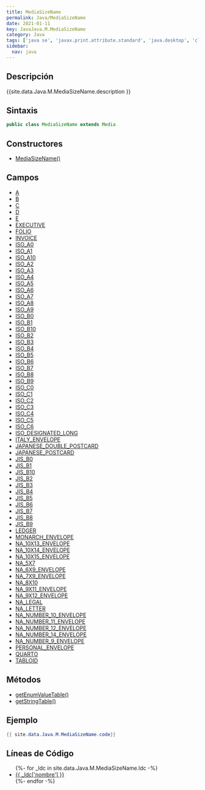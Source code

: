 ```yaml
---
title: MediaSizeName
permalink: Java/MediaSizeName
date: 2021-01-11
key: JavaJava.M.MediaSizeName
category: Java
tags: ['java se', 'javax.print.attribute.standard', 'java.desktop', 'clase java', 'Java 1.0']
sidebar: 
  nav: java
---
```


## Descripción
{{site.data.Java.M.MediaSizeName.description }}

## Sintaxis
~~~java
public class MediaSizeName extends Media
~~~

## Constructores
* [MediaSizeName()](/Java/MediaSizeName/MediaSizeName/)

## Campos
* [A](/Java/MediaSizeName/A)
* [B](/Java/MediaSizeName/B)
* [C](/Java/MediaSizeName/C)
* [D](/Java/MediaSizeName/D)
* [E](/Java/MediaSizeName/E)
* [EXECUTIVE](/Java/MediaSizeName/EXECUTIVE)
* [FOLIO](/Java/MediaSizeName/FOLIO)
* [INVOICE](/Java/MediaSizeName/INVOICE)
* [ISO_A0](/Java/MediaSizeName/ISO_A0)
* [ISO_A1](/Java/MediaSizeName/ISO_A1)
* [ISO_A10](/Java/MediaSizeName/ISO_A10)
* [ISO_A2](/Java/MediaSizeName/ISO_A2)
* [ISO_A3](/Java/MediaSizeName/ISO_A3)
* [ISO_A4](/Java/MediaSizeName/ISO_A4)
* [ISO_A5](/Java/MediaSizeName/ISO_A5)
* [ISO_A6](/Java/MediaSizeName/ISO_A6)
* [ISO_A7](/Java/MediaSizeName/ISO_A7)
* [ISO_A8](/Java/MediaSizeName/ISO_A8)
* [ISO_A9](/Java/MediaSizeName/ISO_A9)
* [ISO_B0](/Java/MediaSizeName/ISO_B0)
* [ISO_B1](/Java/MediaSizeName/ISO_B1)
* [ISO_B10](/Java/MediaSizeName/ISO_B10)
* [ISO_B2](/Java/MediaSizeName/ISO_B2)
* [ISO_B3](/Java/MediaSizeName/ISO_B3)
* [ISO_B4](/Java/MediaSizeName/ISO_B4)
* [ISO_B5](/Java/MediaSizeName/ISO_B5)
* [ISO_B6](/Java/MediaSizeName/ISO_B6)
* [ISO_B7](/Java/MediaSizeName/ISO_B7)
* [ISO_B8](/Java/MediaSizeName/ISO_B8)
* [ISO_B9](/Java/MediaSizeName/ISO_B9)
* [ISO_C0](/Java/MediaSizeName/ISO_C0)
* [ISO_C1](/Java/MediaSizeName/ISO_C1)
* [ISO_C2](/Java/MediaSizeName/ISO_C2)
* [ISO_C3](/Java/MediaSizeName/ISO_C3)
* [ISO_C4](/Java/MediaSizeName/ISO_C4)
* [ISO_C5](/Java/MediaSizeName/ISO_C5)
* [ISO_C6](/Java/MediaSizeName/ISO_C6)
* [ISO_DESIGNATED_LONG](/Java/MediaSizeName/ISO_DESIGNATED_LONG)
* [ITALY_ENVELOPE](/Java/MediaSizeName/ITALY_ENVELOPE)
* [JAPANESE_DOUBLE_POSTCARD](/Java/MediaSizeName/JAPANESE_DOUBLE_POSTCARD)
* [JAPANESE_POSTCARD](/Java/MediaSizeName/JAPANESE_POSTCARD)
* [JIS_B0](/Java/MediaSizeName/JIS_B0)
* [JIS_B1](/Java/MediaSizeName/JIS_B1)
* [JIS_B10](/Java/MediaSizeName/JIS_B10)
* [JIS_B2](/Java/MediaSizeName/JIS_B2)
* [JIS_B3](/Java/MediaSizeName/JIS_B3)
* [JIS_B4](/Java/MediaSizeName/JIS_B4)
* [JIS_B5](/Java/MediaSizeName/JIS_B5)
* [JIS_B6](/Java/MediaSizeName/JIS_B6)
* [JIS_B7](/Java/MediaSizeName/JIS_B7)
* [JIS_B8](/Java/MediaSizeName/JIS_B8)
* [JIS_B9](/Java/MediaSizeName/JIS_B9)
* [LEDGER](/Java/MediaSizeName/LEDGER)
* [MONARCH_ENVELOPE](/Java/MediaSizeName/MONARCH_ENVELOPE)
* [NA_10X13_ENVELOPE](/Java/MediaSizeName/NA_10X13_ENVELOPE)
* [NA_10X14_ENVELOPE](/Java/MediaSizeName/NA_10X14_ENVELOPE)
* [NA_10X15_ENVELOPE](/Java/MediaSizeName/NA_10X15_ENVELOPE)
* [NA_5X7](/Java/MediaSizeName/NA_5X7)
* [NA_6X9_ENVELOPE](/Java/MediaSizeName/NA_6X9_ENVELOPE)
* [NA_7X9_ENVELOPE](/Java/MediaSizeName/NA_7X9_ENVELOPE)
* [NA_8X10](/Java/MediaSizeName/NA_8X10)
* [NA_9X11_ENVELOPE](/Java/MediaSizeName/NA_9X11_ENVELOPE)
* [NA_9X12_ENVELOPE](/Java/MediaSizeName/NA_9X12_ENVELOPE)
* [NA_LEGAL](/Java/MediaSizeName/NA_LEGAL)
* [NA_LETTER](/Java/MediaSizeName/NA_LETTER)
* [NA_NUMBER_10_ENVELOPE](/Java/MediaSizeName/NA_NUMBER_10_ENVELOPE)
* [NA_NUMBER_11_ENVELOPE](/Java/MediaSizeName/NA_NUMBER_11_ENVELOPE)
* [NA_NUMBER_12_ENVELOPE](/Java/MediaSizeName/NA_NUMBER_12_ENVELOPE)
* [NA_NUMBER_14_ENVELOPE](/Java/MediaSizeName/NA_NUMBER_14_ENVELOPE)
* [NA_NUMBER_9_ENVELOPE](/Java/MediaSizeName/NA_NUMBER_9_ENVELOPE)
* [PERSONAL_ENVELOPE](/Java/MediaSizeName/PERSONAL_ENVELOPE)
* [QUARTO](/Java/MediaSizeName/QUARTO)
* [TABLOID](/Java/MediaSizeName/TABLOID)

## Métodos
* [getEnumValueTable()](/Java/MediaSizeName/getEnumValueTable)
* [getStringTable()](/Java/MediaSizeName/getStringTable)

## Ejemplo
~~~java
{{ site.data.Java.M.MediaSizeName.code}}
~~~

## Líneas de Código
<ul>
{%- for _ldc in site.data.Java.M.MediaSizeName.ldc -%}
   <li>
       <a href="{{_ldc['url'] }}">{{ _ldc['nombre'] }}</a>
   </li>
{%- endfor -%}
</ul>

